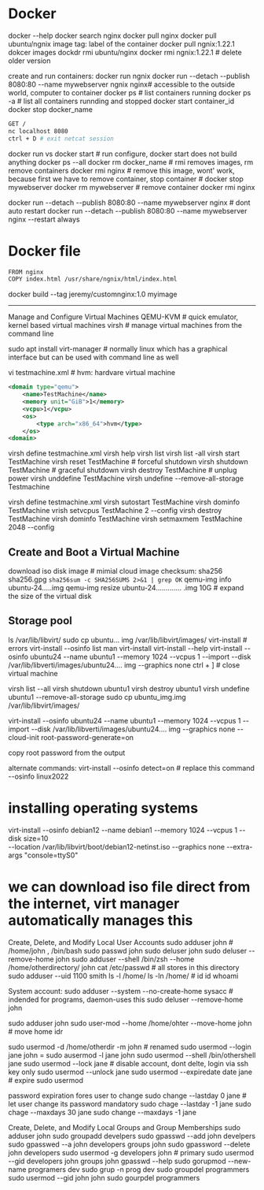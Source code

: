 # Docker
docker --help
docker search nginx
docker pull nginx
docker pull ubuntu/ngnix
image tag: label of the container
docker pull ngnix:1.22.1
dokcer images
dockdr rmi ubuntu/nginx
docker rmi ngnix:1.22.1 # delete older version

create and run containers:
docker run ngnix 
docker run --detach --publish 8080:80 --name mywebserver ngnix nginx# accessible to the outside world, computer to container 
docker ps # list containers running
docker ps -a # list all containers runnding and stopped
docker start container_id
docker stop docker_name

```bash
GET /
nc localhost 8080
ctrl + D # exit netcat session
```

docker run vs docker start # run configure, docker start does not build anything
docker ps --all
docker rm docker_name # rmi removes images, rm remove containers
docker rmi nginx # remove this image, wont' work, because first we have to remove container,
stop container # docker stop mywebserver
docker rm mywebserver # remove container
docker rmi nginx

docker run --detach --publish 8080:80 --name mywebserver nginx # dont auto restart
docker run --detach --publish 8080:80 --name mywebserver nginx --restart always

# Docker file
```bash
FROM nginx
COPY index.html /usr/share/ngnix/html/index.html
```
docker build --tag jeremy/customnginx:1.0 myimage 

---
Manage and Configure Virtual Machines
QEMU-KVM # quick emulator, kernel based virtual machines
virsh # manage virtual machines from the command line

sudo apt install virt-manager # normally linux which has a graphical interface but can be used with command line as well

vi testmachine.xml # hvm: hardvare virtual machine
```xml
<domain type="qemu">
    <name>TestMachine</name>
    <memory unit="GiB">1</memory>
    <vcpu>1</vcpu>
    <os>    
        <type arch="x86_64">hvm</type>
    </os>
<domain>
```
virsh define testmachine.xml
virsh help
virsh list
virsh list -all
virsh start TestMachine
virsh reset TestMachine # forceful shutdown
virsh shutdown TestMachine # graceful shutdown
virsh destroy TestMachine # unplug power
virsh unddefine TestMachine
virsh undefine --remove-all-storage Testmachine

virsh define testmachine.xml
virsh sutostart TestMachine
virsh dominfo TestMachine
vrish setvcpus TestMachine 2 --config
virsh destroy TestMachine
virsh dominfo TestMachine
virsh setmaxmem TestMachine 2048 --config

## Create and Boot a Virtual Machine
download iso disk image # mimial cloud image
checksum:
sha256
sha256.gpg
`sha256sum -c SHA256SUMS 2>&1 | grep OK`
qemu-img info ubuntu-24.....img
qemu-img resize ubuntu-24............. .img 10G # expand the size of the virtual disk
## Storage pool
ls /var/lib/libvirt/
sudo cp ubuntu... img  /var/lib/libvirt/images/
virt-install # errors
virt-install --osinfo list
man virt-install
virt-install --help
virt-install --osinfo ubuntu24 --name ubuntu1 --memory 1024 --vcpus 1 --import --disk /var/lib/libverti/images/ubuntu24.... img --graphics none
ctrl + ] # close virtual machine

virsh list --all
virsh shutdown ubuntu1
virsh destroy ubuntu1
virsh undefine ubuntu1 --remove-all-storage
sudo cp ubuntu_img.img /var/lib/libvirt/images/

virt-install --osinfo ubuntu24 --name ubuntu1 --memory 1024 --vcpus 1 --import --disk /var/lib/libverti/images/ubuntu24.... img --graphics none --cloud-init root-password-generate=on 

copy root password from the output

alternate commands:
virt-install 
--osinfo detect=on # replace this command
--osinfo linux2022

# installing operating systems
virt-install --osinfo debian12 --name debian1 --memory 1024 --vcpus 1 --disk size=10 \
--location /var/lib/libvirt/boot/debian12-netinst.iso --graphics none --extra-args "console=ttyS0"

# we can download iso file direct from the internet, virt manager automatically manages this

Create, Delete, and Modify Local User Accounts
sudo adduser john # /home/john , /bin/bash
sudo passwd john
sudo deluser john
sudo deluser --remove-home john
sudo adduser --shell /bin/zsh --home /home/otherdirectory/ john
cat /etc/passwd # all stores in this directory
sudo adduser --uid 1100 smith
ls -l /home/
ls -ln /home/ # id
id
whoami

System account:
sudo adduser --system --no-create-home sysacc # indended for programs, daemon-uses this 
sudo deluser --remove-home john

sudo adduser john
sudo user-mod --home /home/ohter --move-home john # move home idr

sudo usermod -d /home/otherdir -m john # renamed
sudo usermod --login jane john = sudo ausermod -l jane john
sudo usermod --shell /bin/othershell jane
sudo usermod --lock jane # disable account, dont delte, login via ssh key only
sudo usermod --unlock jane
sudo usermod --expiredate date jane # expire
sudo usermod

password expiration fores user to change
sudo change --lastday 0 jane # let user change its password mandatory
sudo chage --lastday -1 jane
sudo chage --maxdays 30 jane
sudo change --maxdays -1 jane

Create, Delete, and Modify Local Groups and Group Memberships
sudo adduser john
sudo groupadd develpers
sudo gpasswd --add john develpers
sudo gpasswed --a john developers
groups john
sudo gpassword --delete john developers
sudo usermod -g developers john # primary
sudo usermod --gid developers john
groups john
gpasswd --help
sudo gorupmod --new-name programers dev
sudo grup -n prog dev
sudo groupdel programmers
sudo usermod --gid john john
sudo gourpdel programmers